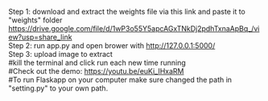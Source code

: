 Step 1: download and extract the weights file via this link and paste it to "weights" folder <br>
https://drive.google.com/file/d/1wP3o55Y5apcAGxTNkDj2pdhTxnaApBq_/view?usp=share_link <br>
Step 2: run app.py and open brower with http://127.0.0.1:5000/ <br>
Step 3: upload image to extract <br>
#kill the terminal and click run each new time running <br>
#Check out the demo: https://youtu.be/euKi_IHxaRM <br>
#To run Flaskapp on your computer make sure changed the path in "setting.py" to your own path.
